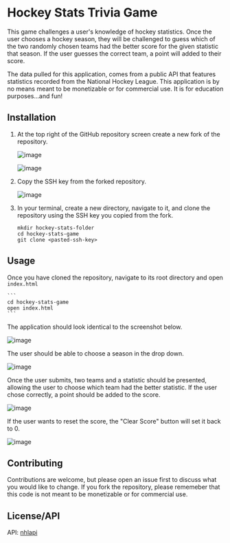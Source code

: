 # Hockey Stats Trivia Game

This game challenges a user's knowledge of hockey statistics. Once the user chooses a hockey season, they will be challenged to guess which of the two randomly chosen teams had the better score for the given statistic that season. If the user guesses the correct team, a point will added to their score. 

The data pulled for this application, comes from a public API that features statistics recorded from the National Hockey League. This application is by no means meant to be monetizable or for commercial use. It is for education purposes...and fun!

## Installation
1. At the top right of the GitHub repository screen create a new fork of the repository.

	![image](https://user-images.githubusercontent.com/103388556/189546584-8ec5fef7-4d7d-4c47-ae6b-f6e6ae834a69.png)

	![image](https://user-images.githubusercontent.com/103388556/189546761-f0f05411-1967-46c7-b081-063bc6951ae0.png)


2. Copy the SSH key from the forked repository.

	![image](https://user-images.githubusercontent.com/103388556/189546817-4d32dcbb-e79e-4220-8fc2-c573d21e9cc1.png)


3. In your terminal, create a new directory, navigate to it, and clone the repository using the SSH key you copied from the fork.
	```
	mkdir hockey-stats-folder
	cd hockey-stats-game
	git clone <pasted-ssh-key>
	```

## Usage

Once you have cloned the repository, navigate to its root directory and open `index.html`
	
	```
	cd hockey-stats-game
    open index.html
	```

The application should look identical to the screenshot below.

![image](https://user-images.githubusercontent.com/103388556/189549252-27e2bc8e-106e-4437-8b0b-89f35bb6c1a7.png)

The user should be able to choose a season in the drop down. 
	
![image](https://user-images.githubusercontent.com/103388556/189549346-43b56238-16a8-4fc1-942e-4c973261f6c0.png)

Once the user submits, two teams and a statistic should be presented, allowing the user to choose which team had the better statistic. If the user chose correctly, a point should be added to the score.

![image](https://user-images.githubusercontent.com/103388556/189549384-602b0da8-5fc0-499d-a613-3a16cc0bcdb9.png)

If the user wants to reset the score, the "Clear Score" button will set it back to 0.

![image](https://user-images.githubusercontent.com/103388556/189549414-89443ebe-5cd5-4c32-9e36-91fbfb64e28c.png)

## Contributing
Contributions are welcome, but please open an issue first to discuss what you would like to change. If you fork the repository, please rememeber that this code is not meant to be monetizable or for commercial use.

## License/API
API: [nhlapi](https://gitlab.com/dword4/nhlapi)
